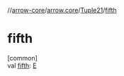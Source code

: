 //[arrow-core](../../../index.md)/[arrow.core](../index.md)/[Tuple21](index.md)/[fifth](fifth.md)

# fifth

[common]\
val [fifth](fifth.md): [E](index.md)
